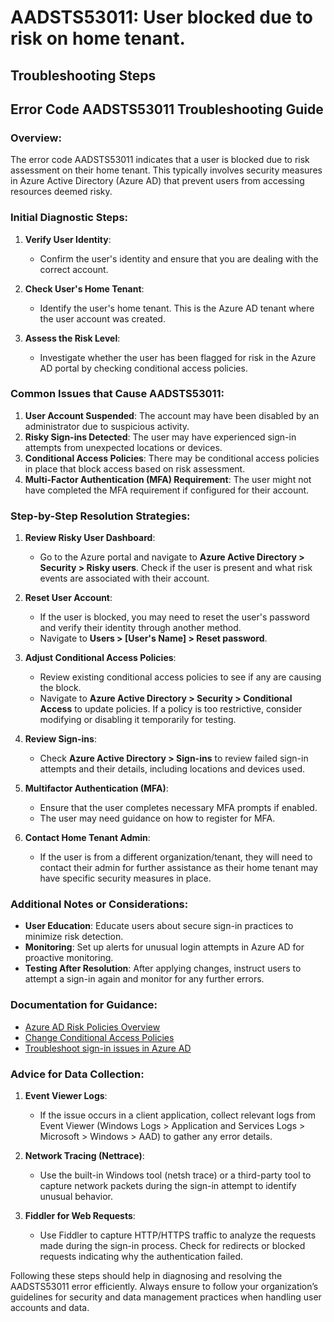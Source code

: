 
# AADSTS53011: User blocked due to risk on home tenant.


## Troubleshooting Steps
## Error Code AADSTS53011 Troubleshooting Guide

### Overview:
The error code AADSTS53011 indicates that a user is blocked due to risk assessment on their home tenant. This typically involves security measures in Azure Active Directory (Azure AD) that prevent users from accessing resources deemed risky.

### Initial Diagnostic Steps:
1. **Verify User Identity**:
   - Confirm the user's identity and ensure that you are dealing with the correct account.

2. **Check User's Home Tenant**:
   - Identify the user's home tenant. This is the Azure AD tenant where the user account was created.

3. **Assess the Risk Level**:
   - Investigate whether the user has been flagged for risk in the Azure AD portal by checking conditional access policies.

### Common Issues that Cause AADSTS53011:
1. **User Account Suspended**: The account may have been disabled by an administrator due to suspicious activity.
2. **Risky Sign-ins Detected**: The user may have experienced sign-in attempts from unexpected locations or devices.
3. **Conditional Access Policies**: There may be conditional access policies in place that block access based on risk assessment.
4. **Multi-Factor Authentication (MFA) Requirement**: The user might not have completed the MFA requirement if configured for their account.

### Step-by-Step Resolution Strategies:

1. **Review Risky User Dashboard**:
   - Go to the Azure portal and navigate to **Azure Active Directory > Security > Risky users**. Check if the user is present and what risk events are associated with their account.

2. **Reset User Account**:
   - If the user is blocked, you may need to reset the user's password and verify their identity through another method.
   - Navigate to **Users > [User's Name] > Reset password**.

3. **Adjust Conditional Access Policies**:
   - Review existing conditional access policies to see if any are causing the block.
   - Navigate to **Azure Active Directory > Security > Conditional Access** to update policies. If a policy is too restrictive, consider modifying or disabling it temporarily for testing.

4. **Review Sign-ins**:
   - Check **Azure Active Directory > Sign-ins** to review failed sign-in attempts and their details, including locations and devices used.

5. **Multifactor Authentication (MFA)**:
   - Ensure that the user completes necessary MFA prompts if enabled.
   - The user may need guidance on how to register for MFA.

6. **Contact Home Tenant Admin**:
   - If the user is from a different organization/tenant, they will need to contact their admin for further assistance as their home tenant may have specific security measures in place.

### Additional Notes or Considerations:
- **User Education**: Educate users about secure sign-in practices to minimize risk detection.
- **Monitoring**: Set up alerts for unusual login attempts in Azure AD for proactive monitoring.
- **Testing After Resolution**: After applying changes, instruct users to attempt a sign-in again and monitor for any further errors.

### Documentation for Guidance:
- [Azure AD Risk Policies Overview](https://learn.microsoft.com/en-us/azure/active-directory/reports-monitoring/concept-risk-policies)
- [Change Conditional Access Policies](https://learn.microsoft.com/en-us/azure/active-directory/conditional-access/overview)
- [Troubleshoot sign-in issues in Azure AD](https://learn.microsoft.com/en-us/azure/active-directory/authentication/troubleshoot-authentication)

### Advice for Data Collection:
1. **Event Viewer Logs**:
   - If the issue occurs in a client application, collect relevant logs from Event Viewer (Windows Logs > Application and Services Logs > Microsoft > Windows > AAD) to gather any error details.

2. **Network Tracing (Nettrace)**:
   - Use the built-in Windows tool (netsh trace) or a third-party tool to capture network packets during the sign-in attempt to identify unusual behavior.

3. **Fiddler for Web Requests**:
   - Use Fiddler to capture HTTP/HTTPS traffic to analyze the requests made during the sign-in process. Check for redirects or blocked requests indicating why the authentication failed.

Following these steps should help in diagnosing and resolving the AADSTS53011 error efficiently. Always ensure to follow your organization’s guidelines for security and data management practices when handling user accounts and data.